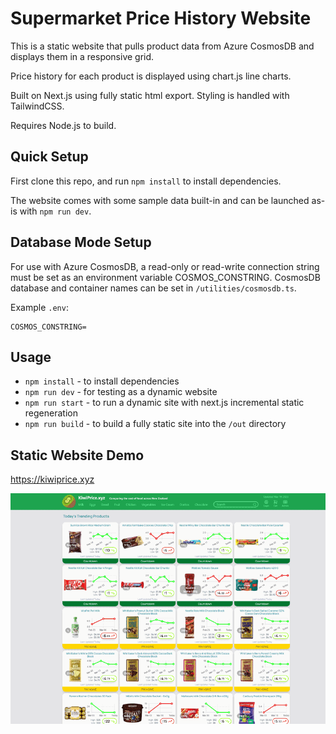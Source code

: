 # Supermarket Price History Website

This is a static website that pulls product data from Azure CosmosDB and displays them in a responsive grid.

Price history for each product is displayed using chart.js line charts.

Built on Next.js using fully static html export.
Styling is handled with TailwindCSS.

Requires Node.js to build.

## Quick Setup

First clone this repo, and run `npm install` to install dependencies.

The website comes with some sample data built-in and can be launched as-is with `npm run dev`.

## Database Mode Setup

For use with Azure CosmosDB, a read-only or read-write connection string must be set as an environment variable COSMOS_CONSTRING. CosmosDB database and container names can be set in `/utilities/cosmosdb.ts`.

Example `.env`:

```shell
COSMOS_CONSTRING=
```

## Usage

- `npm install` - to install dependencies
- `npm run dev` - for testing as a dynamic website
- `npm run start` - to run a dynamic site with next.js incremental static regeneration
- `npm run build` - to build a fully static site into the `/out` directory

## Static Website Demo

<https://kiwiprice.xyz>

![alt text](https://github.com/Jason-nzd/supermarket-prices-nextjs/blob/main/public/images/screenshot.png?raw=true "Screenshot")
